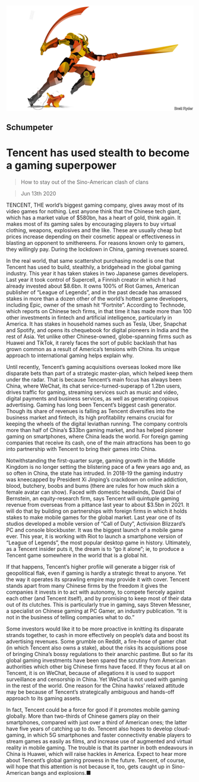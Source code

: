 ![](./images/20200613_WBD000_0.jpg)

## Schumpeter

# Tencent has used stealth to become a gaming superpower

> How to stay out of the Sino-American clash of clans

> Jun 13th 2020

TENCENT, THE world’s biggest gaming company, gives away most of its video games for nothing. Lest anyone think that the Chinese tech giant, which has a market value of $580bn, has a heart of gold, think again. It makes most of its gaming sales by encouraging players to buy virtual clothing, weapons, explosives and the like. These are usually cheap but prices increase depending on their cosmetic appeal or effectiveness in blasting an opponent to smithereens. For reasons known only to gamers, they willingly pay. During the lockdown in China, gaming revenues soared.

In the real world, that same scattershot purchasing model is one that Tencent has used to build, stealthily, a bridgehead in the global gaming industry. This year it has taken stakes in two Japanese games developers. Last year it took control of Supercell, a Finnish creator in which it had already invested about $8.6bn. It owns 100% of Riot Games, American publisher of “League of Legends”, and in the past decade has amassed stakes in more than a dozen other of the world’s hottest game developers, including Epic, owner of the smash hit “Fortnite”. According to Technode, which reports on Chinese tech firms, in that time it has made more than 100 other investments in fintech and artificial intelligence, particularly in America. It has stakes in household names such as Tesla, Uber, Snapchat and Spotify, and opens its chequebook for digital pioneers in India and the rest of Asia. Yet unlike other Chinese-owned, globe-spanning firms such as Huawei and TikTok, it rarely faces the sort of public backlash that has grown common as a result of America’s tensions with China. Its unique approach to international gaming helps explain why.

Until recently, Tencent’s gaming acquisitions overseas looked more like disparate bets than part of a strategic master-plan, which helped keep them under the radar. That is because Tencent’s main focus has always been China, where WeChat, its chat service-turned-superapp of 1.2bn users, drives traffic for gaming, streaming services such as music and video, digital payments and business services, as well as generating copious advertising. Gaming has long been Tencent’s biggest cash generator. Though its share of revenues is falling as Tencent diversifies into the business market and fintech, its high profitability remains crucial for keeping the wheels of the digital leviathan running. The company controls more than half of China’s $33bn gaming market, and has helped pioneer gaming on smartphones, where China leads the world. For foreign gaming companies that receive its cash, one of the main attractions has been to go into partnership with Tencent to bring their games into China.

Notwithstanding the first-quarter surge, gaming growth in the Middle Kingdom is no longer setting the blistering pace of a few years ago and, as so often in China, the state has intruded. In 2018-19 the gaming industry was kneecapped by President Xi Jinping’s crackdown on online addiction, blood, butchery, boobs and bums (there are rules for how much skin a female avatar can show). Faced with domestic headwinds, David Dai of Bernstein, an equity-research firm, says Tencent will quintuple gaming revenue from overseas from a pittance last year to about $3.5bn in 2021. It will do that by building on partnerships with foreign firms in which it holds stakes to make mobile games for the global market. Last year one of its studios developed a mobile version of “Call of Duty”, Activision Blizzard’s PC and console blockbuster. It was the biggest launch of a mobile game ever. This year, it is working with Riot to launch a smartphone version of “League of Legends”, the most popular desktop game in history. Ultimately, as a Tencent insider puts it, the dream is to “go it alone”; ie, to produce a Tencent game somewhere in the world that is a global hit.

If that happens, Tencent’s higher profile will generate a bigger risk of geopolitical flak, even if gaming is hardly a strategic threat to anyone. Yet the way it operates its sprawling empire may provide it with cover. Tencent stands apart from many Chinese firms by the freedom it gives the companies it invests in to act with autonomy, to compete fiercely against each other (and Tencent itself), and by promising to keep most of their data out of its clutches. This is particularly true in gaming, says Steven Messner, a specialist on Chinese gaming at  PC Gamer, an industry publication. “It is not in the business of telling companies what to do.”

Some investors would like it to be more proactive in knitting its disparate strands together, to cash in more effectively on people’s data and boost its advertising revenues. Some grumble on Reddit, a fire-hose of gamer chat (in which Tencent also owns a stake), about the risks its acquisitions pose of bringing China’s bossy regulations to their anarchic pastime. But so far its global gaming investments have been spared the scrutiny from American authorities which other big Chinese firms have faced. If they focus at all on Tencent, it is on WeChat, because of allegations it is used to support surveillance and censorship in China. Yet WeChat is not used with gaming in the rest of the world. One reason for the China hawks’ relaxed attitude may be because of Tencent’s strategically ambiguous and hands-off approach to its gaming assets.

In fact, Tencent could be a force for good if it promotes mobile gaming globally. More than two-thirds of Chinese gamers play on their smartphones, compared with just over a third of American ones; the latter have five years of catching up to do. Tencent also hopes to develop cloud-gaming, in which 5G smartphones and faster connectivity enable players to stream games as easily as films, and increase use of augmented and virtual reality in mobile gaming. The trouble is that its partner in both endeavours in China is Huawei, which will raise hackles in America. Expect to hear more about Tencent’s global gaming prowess in the future. Tencent, of course, will hope that this attention is not because it, too, gets caught up in Sino-American bangs and explosions.■